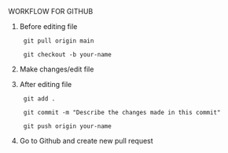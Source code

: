 WORKFLOW FOR GITHUB

1. Before editing file

        git pull origin main
    
        git checkout -b your-name
2. Make changes/edit file
3. After editing file

        git add .

        git commit -m "Describe the changes made in this commit"

        git push origin your-name
4. Go to Github and create new pull request
